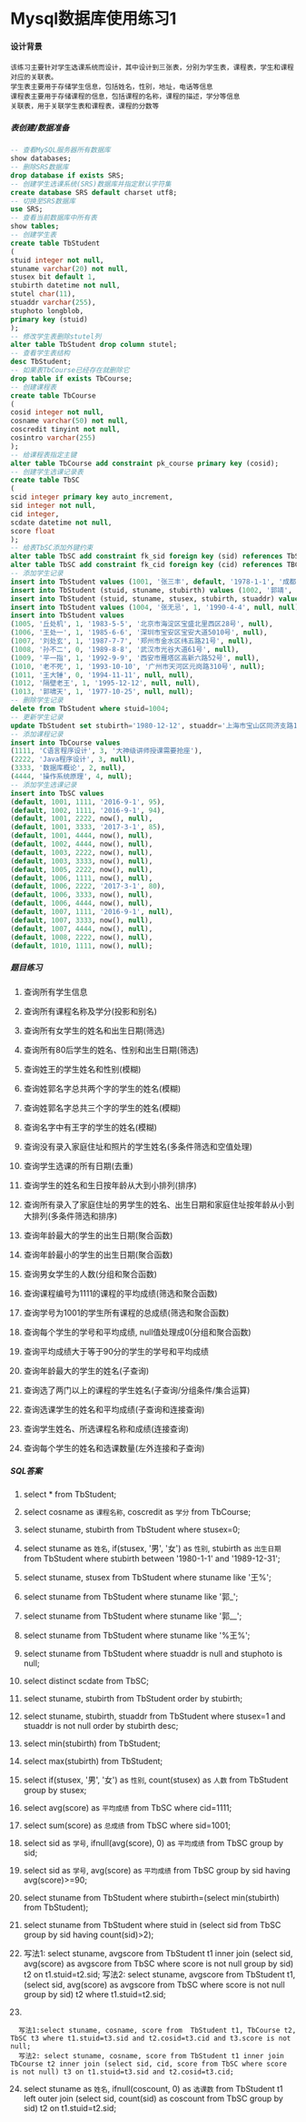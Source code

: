 # Mysql数据库使用练习1

#### 设计背景

    该练习主要针对学生选课系统而设计，其中设计到三张表，分别为学生表，课程表，学生和课程对应的关联表。
    学生表主要用于存储学生信息，包括姓名，性别，地址，电话等信息
    课程表主要用于存储课程的信息，包括课程的名称，课程的描述，学分等信息
    关联表，用于关联学生表和课程表，课程的分数等

##### 表创建/数据准备

```sql
-- 查看MySQL服务器所有数据库
show databases;
-- 删除SRS数据库
drop database if exists SRS;
-- 创建学生选课系统(SRS)数据库并指定默认字符集
create database SRS default charset utf8;
-- 切换至SRS数据库
use SRS;
-- 查看当前数据库中所有表
show tables;
-- 创建学生表
create table TbStudent
(
stuid integer not null,
stuname varchar(20) not null,
stusex bit default 1,
stubirth datetime not null,
stutel char(11),
stuaddr varchar(255),
stuphoto longblob,
primary key (stuid)
);
-- 修改学生表删除stutel列
alter table TbStudent drop column stutel;
-- 查看学生表结构
desc TbStudent;
-- 如果表TbCourse已经存在就删除它
drop table if exists TbCourse;
-- 创建课程表
create table TbCourse
(
cosid integer not null,
cosname varchar(50) not null,
coscredit tinyint not null,
cosintro varchar(255)
);
-- 给课程表指定主键
alter table TbCourse add constraint pk_course primary key (cosid);
-- 创建学生选课记录表
create table TbSC
(
scid integer primary key auto_increment,
sid integer not null,
cid integer,
scdate datetime not null,
score float
);
-- 给表TbSC添加外键约束
alter table TbSC add constraint fk_sid foreign key (sid) references TbStudent (stuid) on delete cascade on update cascade;
alter table TbSC add constraint fk_cid foreign key (cid) references TBCourse (cosid) on delete set null on update cascade;
-- 添加学生记录
insert into TbStudent values (1001, '张三丰', default, '1978-1-1', '成都市一环路西二段17号', null);
insert into TbStudent (stuid, stuname, stubirth) values (1002, '郭靖', '1980-2-2');
insert into TbStudent (stuid, stuname, stusex, stubirth, stuaddr) values (1003, '黄蓉', 0, '1982-3-3', '成都市二环路南四段123号');
insert into TbStudent values (1004, '张无忌', 1, '1990-4-4', null, null);
insert into TbStudent values 
(1005, '丘处机', 1, '1983-5-5', '北京市海淀区宝盛北里西区28号', null),
(1006, '王处一', 1, '1985-6-6', '深圳市宝安区宝安大道5010号', null),
(1007, '刘处玄', 1, '1987-7-7', '郑州市金水区纬五路21号', null),
(1008, '孙不二', 0, '1989-8-8', '武汉市光谷大道61号', null),
(1009, '平一指', 1, '1992-9-9', '西安市雁塔区高新六路52号', null),
(1010, '老不死', 1, '1993-10-10', '广州市天河区元岗路310号', null);
(1011, '王大锤', 0, '1994-11-11', null, null),
(1012, '隔壁老王', 1, '1995-12-12', null, null),
(1013, '郭啸天', 1, '1977-10-25', null, null);
-- 删除学生记录
delete from TbStudent where stuid=1004;
-- 更新学生记录
update TbStudent set stubirth='1980-12-12', stuaddr='上海市宝山区同济支路199号' where stuid=1002;
-- 添加课程记录
insert into TbCourse values 
(1111, 'C语言程序设计', 3, '大神级讲师授课需要抢座'),
(2222, 'Java程序设计', 3, null),
(3333, '数据库概论', 2, null),
(4444, '操作系统原理', 4, null);
-- 添加学生选课记录
insert into TbSC values 
(default, 1001, 1111, '2016-9-1', 95),
(default, 1002, 1111, '2016-9-1', 94),
(default, 1001, 2222, now(), null),
(default, 1001, 3333, '2017-3-1', 85),
(default, 1001, 4444, now(), null),
(default, 1002, 4444, now(), null),
(default, 1003, 2222, now(), null),
(default, 1003, 3333, now(), null),
(default, 1005, 2222, now(), null),
(default, 1006, 1111, now(), null),
(default, 1006, 2222, '2017-3-1', 80),
(default, 1006, 3333, now(), null),
(default, 1006, 4444, now(), null),
(default, 1007, 1111, '2016-9-1', null),
(default, 1007, 3333, now(), null),
(default, 1007, 4444, now(), null),
(default, 1008, 2222, now(), null),
(default, 1010, 1111, now(), null);
```

##### 题目练习

   1) 查询所有学生信息

   2) 查询所有课程名称及学分(投影和别名)

   3) 查询所有女学生的姓名和出生日期(筛选)

   4) 查询所有80后学生的姓名、性别和出生日期(筛选)

   5) 查询姓王的学生姓名和性别(模糊)

   6) 查询姓郭名字总共两个字的学生的姓名(模糊)

   7) 查询姓郭名字总共三个字的学生的姓名(模糊)

   8) 查询名字中有王字的学生的姓名(模糊)

   9) 查询没有录入家庭住址和照片的学生姓名(多条件筛选和空值处理)

   10) 查询学生选课的所有日期(去重)

   11) 查询学生的姓名和生日按年龄从大到小排列(排序)

   12) 查询所有录入了家庭住址的男学生的姓名、出生日期和家庭住址按年龄从小到大排列(多条件筛选和排序)

   13) 查询年龄最大的学生的出生日期(聚合函数)

   14) 查询年龄最小的学生的出生日期(聚合函数)

   15) 查询男女学生的人数(分组和聚合函数)

   16) 查询课程编号为1111的课程的平均成绩(筛选和聚合函数)

   17) 查询学号为1001的学生所有课程的总成绩(筛选和聚合函数)

   18) 查询每个学生的学号和平均成绩, null值处理成0(分组和聚合函数)

   19) 查询平均成绩大于等于90分的学生的学号和平均成绩


   20) 查询年龄最大的学生的姓名(子查询)

   21) 查询选了两门以上的课程的学生姓名(子查询/分组条件/集合运算)

   22) 查询选课学生的姓名和平均成绩(子查询和连接查询)

   23) 查询学生姓名、所选课程名称和成绩(连接查询)
    
   24) 查询每个学生的姓名和选课数量(左外连接和子查询)


##### SQL答案

   1) select * from TbStudent;

   2) select cosname as `课程名称`, coscredit as `学分` from TbCourse;

   3) select stuname, stubirth from TbStudent where stusex=0;

   4) select stuname as `姓名`, if(stusex, '男', '女') as `性别`, stubirth as `出生日期` from TbStudent where stubirth between '1980-1-1' and '1989-12-31';

   5) select stuname, stusex from TbStudent where stuname like '王%';

   6) select stuname from TbStudent where stuname like '郭_';

   7) select stuname from TbStudent where stuname like '郭__';

   8) select stuname from TbStudent where stuname like '%王%';

   9) select stuname from TbStudent where stuaddr is null and stuphoto is null;

   10) select distinct scdate from TbSC;

   11) select stuname, stubirth from TbStudent order by stubirth;

   12) select stuname, stubirth, stuaddr from TbStudent where stusex=1 and stuaddr is not null order by stubirth desc;

   13) select min(stubirth) from TbStudent;

   14) select max(stubirth) from TbStudent;

   15) select if(stusex, '男', '女') as `性别`, count(stusex) as `人数` from TbStudent group by stusex;

   16) select avg(score) as `平均成绩` from TbSC where cid=1111;

   17) select sum(score) as `总成绩` from TbSC where sid=1001;

   18) select sid as `学号`, ifnull(avg(score), 0) as `平均成绩` from TbSC group by sid;

   19) select sid as `学号`, avg(score) as `平均成绩` from TbSC group by sid having avg(score)>=90;


   20) select stuname from TbStudent where stubirth=(select min(stubirth) from TbStudent);

   21) select stuname from TbStudent where stuid in (select sid from TbSC group by sid having count(sid)>2);

   22) 
       写法1: select stuname, avgscore from TbStudent t1 inner join (select sid, avg(score) as avgscore from TbSC where score is not null group by sid) t2 on t1.stuid=t2.sid;
       写法2: select stuname, avgscore from TbStudent t1, (select sid, avg(score) as avgscore from TbSC where score is not null group by sid) t2 where t1.stuid=t2.sid;

   23) 
      写法1:select stuname, cosname, score from  TbStudent t1, TbCourse t2, TbSC t3 where t1.stuid=t3.sid and t2.cosid=t3.cid and t3.score is not null;
      写法2: select stuname, cosname, score from TbStudent t1 inner join TbCourse t2 inner join (select sid, cid, score from TbSC where score is not null) t3 on t1.stuid=t3.sid and t2.cosid=t3.cid;

   24) select stuname as `姓名`, ifnull(coscount, 0) as `选课数` from TbStudent t1
left outer join (select sid, count(sid) as coscount from TbSC group by sid) t2 
on t1.stuid=t2.sid;


